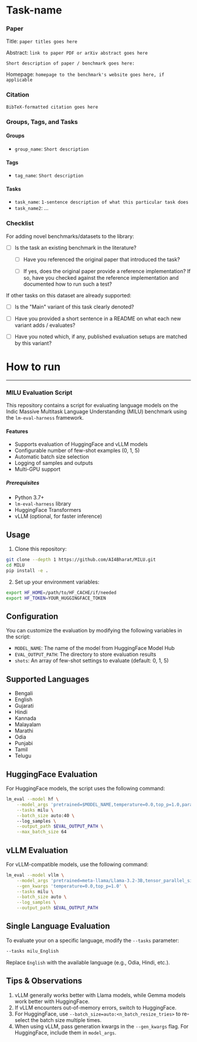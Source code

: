 # Task-name

### Paper

Title: `paper titles goes here`

Abstract: `link to paper PDF or arXiv abstract goes here`

`Short description of paper / benchmark goes here:`

Homepage: `homepage to the benchmark's website goes here, if applicable`


### Citation

```
BibTeX-formatted citation goes here
```

### Groups, Tags, and Tasks

#### Groups

* `group_name`: `Short description`

#### Tags

* `tag_name`: `Short description`

#### Tasks

* `task_name`: `1-sentence description of what this particular task does`
* `task_name2`: ...

### Checklist

For adding novel benchmarks/datasets to the library:
* [ ] Is the task an existing benchmark in the literature?
  * [ ] Have you referenced the original paper that introduced the task?
  * [ ] If yes, does the original paper provide a reference implementation? If so, have you checked against the reference implementation and documented how to run such a test?


If other tasks on this dataset are already supported:
* [ ] Is the "Main" variant of this task clearly denoted?
* [ ] Have you provided a short sentence in a README on what each new variant adds / evaluates?
* [ ] Have you noted which, if any, published evaluation setups are matched by this variant?


# How to run
---

### MILU Evaluation Script

This repository contains a script for evaluating language models on the Indic Massive Multitask Language Understanding (MILU) benchmark using the `lm-eval-harness` framework.

#### Features

- Supports evaluation of HuggingFace and vLLM models
- Configurable number of few-shot examples (0, 1, 5)
- Automatic batch size selection
- Logging of samples and outputs
- Multi-GPU support

##### Prerequisites

- Python 3.7+
- `lm-eval-harness` library
- HuggingFace Transformers
- vLLM (optional, for faster inference)

## Usage

1. Clone this repository:

```bash
git clone --depth 1 https://github.com/AI4Bharat/MILU.git
cd MILU
pip install -e .
```

2. Set up your environment variables:

```bash
export HF_HOME=/path/to/HF_CACHE/if/needed
export HF_TOKEN=YOUR_HUGGINGFACE_TOKEN
```


## Configuration

You can customize the evaluation by modifying the following variables in the script:

- `MODEL_NAME`: The name of the model from HuggingFace Model Hub
- `EVAL_OUTPUT_PATH`: The directory to store evaluation results
- `shots`: An array of few-shot settings to evaluate (default: 0, 1, 5)

## Supported Languages
- Bengali
- English
- Gujarati
- Hindi
- Kannada
- Malayalam
- Marathi
- Odia
- Punjabi
- Tamil
- Telugu

## HuggingFace Evaluation

For HuggingFace models, the script uses the following command:

```bash
lm_eval --model hf \
    --model_args 'pretrained=$MODEL_NAME,temperature=0.0,top_p=1.0,parallelize=True' \
    --tasks milu \
    --batch_size auto:40 \  
    --log_samples \
    --output_path $EVAL_OUTPUT_PATH \
    --max_batch_size 64
```

## vLLM Evaluation

For vLLM-compatible models, use the following command:

```bash
lm_eval --model vllm \
    --model_args 'pretrained=meta-llama/Llama-3.2-3B,tensor_parallel_size=$N_GPUS' \
    --gen_kwargs 'temperature=0.0,top_p=1.0' \
    --tasks milu \
    --batch_size auto \
    --log_samples \
    --output_path $EVAL_OUTPUT_PATH
```

## Single Language Evaluation

To evaluate your on a specific language, modify the `--tasks` parameter:

```bash
--tasks milu_English
```

Replace `English` with the available language (e.g., Odia, Hindi, etc.).

## Tips & Observations

1. vLLM generally works better with Llama models, while Gemma models work better with HuggingFace.
2. If vLLM encounters out-of-memory errors, switch to HuggingFace.
3. For HuggingFace, use `--batch_size=auto:<n_batch_resize_tries>` to re-select the batch size multiple times.
4. When using vLLM, pass generation kwargs in the `--gen_kwargs` flag. For HuggingFace, include them in `model_args`.
